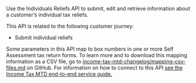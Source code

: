 Use the Individuals Reliefs API to submit, edit and retrieve information about a customer’s individual tax reliefs.

This API is related to the following customer journey:

* Submit individual reliefs

Some parameters in this API map to box numbers in one or more Self Assessment tax return forms. 
To learn more and to download this mapping information as a CSV file, go to 
[income-tax-mtd-changelog/mapping-csv-files.md](https://github.com/hmrc/income-tax-mtd-changelog/blob/main/mapping/mapping-csv-files.md) on GitHub. 
For information on how to connect to this API [see the Income Tax MTD end-to-end service guide.](https://developer.service.hmrc.gov.uk/guides/income-tax-mtd-end-to-end-service-guide/)